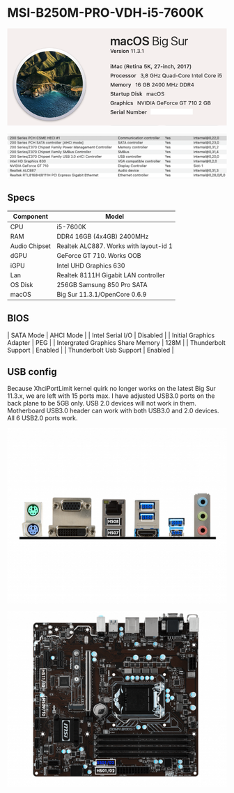 # MSI-B250M-PRO-VDH-i5-7600K
 <p align="center">
  <img src="Docs/AboutThisMac.png" align=center">
 </p>
 <p align="center">
  <img src="Docs/PCI.png" align=center">
 </p>
 
 ## Specs
 | **Component** | **Model** |
| ------------- | --------- |
| CPU | i5-7600K |
| RAM | DDR4 16GB (4x4GB) 2400MHz |
| Audio Chipset | Realtek ALC887. Works with layout-id 1 |
| dGPU | GeForce GT 710. Works OOB |
| iGPU | Intel UHD Graphics 630 |
| Lan |  Realtek 8111H Gigabit LAN controller |
| OS Disk | 256GB Samsung 850 Pro SATA |
| macOS | Big Sur 11.3.1/OpenCore 0.6.9

## BIOS
| SATA Mode | AHCI Mode |
| Intel Serial I/O | Disabled |
| Initial Graphics Adapter | PEG |
| Intergrated Graphics Share Memory | 128M |
| Thunderbolt Support | Enabled |
| Thunderbolt Usb Support | Enabled |

## USB config
Because XhciPortLimit kernel quirk no longer works on the latest Big Sur 11.3.x, we are left with 15 ports max. I have adjusted USB3.0 ports on the back plane to be 5GB only. USB 2.0 devices will not work in them. Motherboard USB3.0 header can work with both USB3.0 and 2.0 devices. All 6 USB2.0 ports work.
 <p align="center">
  <img src="Docs/BackIO.png" align=center">
 </p>
 <p align="center">
  <img src="Docs/B250M-PRO-VDH.png" align=center">
 </p>